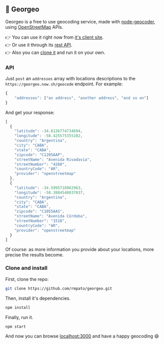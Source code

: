 ## :round_pushpin: Georgeo 
 Georgeo is a free to use geocoding service, made with [node-geocoder](https://github.com/nchaulet/node-geocoder), using [OpenStreetMap](http://www.openstreetmap.org) APIs.  
  
:point_right: You can use it right now from [it's client site](https://georgeo.now.sh/).  
:point_right: Or use it through its [rest API](https://github.com/rmpato/georgeo/#api).  
:point_right: Also you can [clone it](https://github.com/rmpato/georgeo/#clone-and-install) and run it on your own.  

### API
Just `post` an `addresses` array with locations descriptions to the `https://georgeo.now.sh/geocode` endpoint. For example:

```javascript
{
    "addresses": ["an address", "another address", "and so on"]
}
```
And get your response:
```javascript
[
  {
    "latitude": -34.6136774734694,
    "longitude": -58.425575355102,
    "country": "Argentina",
    "city": "CABA",
    "state": "CABA",
    "zipcode": "C1205AAP",
    "streetName": "Avenida Rivadavia",
    "streetNumber": "4260",
    "countryCode": "AR",
    "provider": "openstreetmap"
  },
  {
    "latitude": -34.5995718962963,
    "longitude": -58.3884548037037,
    "country": "Argentina",
    "city": "CABA",
    "state": "CABA",
    "zipcode": "C1055AAS",
    "streetName": "Avenida Córdoba",
    "streetNumber": "1518",
    "countryCode": "AR",
    "provider": "openstreetmap"
  }
]
```

Of course: as more information you provide about your locations, more precise the results become.

### Clone and install

First, clone the repo:

```sh
git clone https://github.com/rmpato/georgeo.git
```

Then, install it's dependencies.

```sh
npm install
```

Finally, run it.

```sh
npm start
```

And now you can browse  [localhost:3000](http://localhost:3000) and have a happy geocoding :smile:
